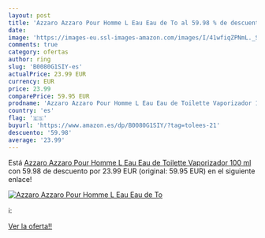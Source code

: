 ```yaml
---
layout: post
title: 'Azzaro Azzaro Pour Homme L Eau Eau de To al 59.98 % de descuento'
date: 
image: 'https://images-eu.ssl-images-amazon.com/images/I/41wfiqZPNmL._SL200_.jpg'
comments: true
category: ofertas
author: ring
slug: 'B0080G1SIY-es'
actualPrice: 23.99 EUR
currency: EUR
price: 23.99
comparePrice: 59.95 EUR
prodname: 'Azzaro Azzaro Pour Homme L Eau Eau de Toilette Vaporizador 100 ml'
country: 'es'
flag: '🇪🇸'
buyurl: 'https://www.amazon.es/dp/B0080G1SIY/?tag=tolees-21'
descuento: '59.98'
average: '23.99'
---
```


Está [Azzaro Azzaro Pour Homme L Eau Eau de Toilette Vaporizador 100 ml](https://www.amazon.es/dp/B0080G1SIY/?tag=tolees-21) con 59.98 de descuento por 23.99 EUR (original: 59.95 EUR) en el siguiente enlace!

[![Azzaro Azzaro Pour Homme L Eau Eau de To](https://images-eu.ssl-images-amazon.com/images/I/41wfiqZPNmL._SL200_.jpg)](https://www.amazon.es/dp/B0080G1SIY/?tag=tolees-21)

ℹ️:


[Ver la oferta!!](https://www.amazon.es/dp/B0080G1SIY/?tag=tolees-21)

